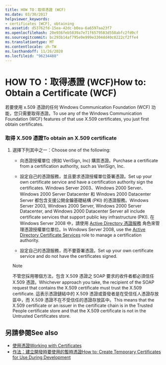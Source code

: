 ```yaml
---
title: HOW TO：取得憑證 (WCF)
ms.date: 03/30/2017
helpviewer_keywords:
- certificates [WCF], obtaining
ms.assetid: d53762fd-15ea-42dc-b0ea-6a6597aa23f7
ms.openlocfilehash: 20e936feb5839a7e71f6579583d558abfc2fd9cf
ms.sourcegitcommit: bc293b14af795e0e999e3304dd40c0222cf2ffe4
ms.translationtype: MT
ms.contentlocale: zh-TW
ms.lasthandoff: 11/26/2020
ms.locfileid: "96234488"
---
```

# <a name="how-to-obtain-a-certificate-wcf"></a><span data-ttu-id="f477e-102">HOW TO：取得憑證 (WCF)</span><span class="sxs-lookup"><span data-stu-id="f477e-102">How to: Obtain a Certificate (WCF)</span></span>

<span data-ttu-id="f477e-103">若要使用 x.509 憑證的任何 Windows Communication Foundation (WCF) 功能，您只需要取得憑證。</span><span class="sxs-lookup"><span data-stu-id="f477e-103">To use any of the Windows Communication Foundation (WCF) features of that use X.509 certificates, you just first obtain certificates.</span></span>  
  
### <a name="to-obtain-an-x509-certificate"></a><span data-ttu-id="f477e-104">取得 X.509 憑證</span><span class="sxs-lookup"><span data-stu-id="f477e-104">To obtain an X.509 certificate</span></span>  
  
1. <span data-ttu-id="f477e-105">選擇下列其中之一：</span><span class="sxs-lookup"><span data-stu-id="f477e-105">Choose one of the following:</span></span>  
  
    - <span data-ttu-id="f477e-106">向憑證授權單位 (例如 VeriSign, Inc) 購買憑證。</span><span class="sxs-lookup"><span data-stu-id="f477e-106">Purchase a certificate from a certification authority, such as VeriSign, Inc.</span></span>  
  
    - <span data-ttu-id="f477e-107">設定自己的憑證服務，並且要求憑證授權單位簽署憑證。</span><span class="sxs-lookup"><span data-stu-id="f477e-107">Set up your own certificate service and have a certification authority sign the certificates.</span></span> <span data-ttu-id="f477e-108">Windows Server 2003、Windows 2000 Server、Windows 2000 Server Datacenter 和 Windows 2000 Datacenter Server 都包含支援公開金鑰基礎結構 (PKI) 的憑證服務。</span><span class="sxs-lookup"><span data-stu-id="f477e-108">Windows Server 2003, Windows 2000 Server, Windows 2000 Server Datacenter, and Windows 2000 Datacenter Server all include certificate services that support public key infrastructure (PKI).</span></span> <span data-ttu-id="f477e-109">在 Windows Server 2008 中，請使用 [Active Directory 憑證服務](/previous-versions/windows/it-pro/windows-server-2008-R2-and-2008/cc731564(v=ws.10)) 角色來管理憑證授權單位單位。</span><span class="sxs-lookup"><span data-stu-id="f477e-109">In Windows Server 2008, use the [Active Directory Certificate Services](/previous-versions/windows/it-pro/windows-server-2008-R2-and-2008/cc731564(v=ws.10)) role to manage a certification authority.</span></span>  
  
    - <span data-ttu-id="f477e-110">設定自己的憑證服務，而不要簽署憑證。</span><span class="sxs-lookup"><span data-stu-id="f477e-110">Set up your own certificate service and do not have the certificates signed.</span></span>  
  
    > [!NOTE]
    > <span data-ttu-id="f477e-111">不管您採用哪個方法，包含 X.509 憑證之 SOAP 要求的收件者都必須信任 X.509 憑證。</span><span class="sxs-lookup"><span data-stu-id="f477e-111">Whichever approach you take, the recipient of the SOAP request that contains the X.509 certificate must trust the X.509 certificate.</span></span> <span data-ttu-id="f477e-112">這表示憑證鏈結中的 X.509 憑證或簽發者是在受信任人憑證存放區中，而 X.509 憑證不在不受信任的憑證存放區中。</span><span class="sxs-lookup"><span data-stu-id="f477e-112">This means that the X.509 certificate or an issuer in the certificate chain is in the Trusted People certificate store and that the X.509 certificate is not in the Untrusted Certificates store.</span></span>  
  
## <a name="see-also"></a><span data-ttu-id="f477e-113">另請參閱</span><span class="sxs-lookup"><span data-stu-id="f477e-113">See also</span></span>

- [<span data-ttu-id="f477e-114">使用憑證</span><span class="sxs-lookup"><span data-stu-id="f477e-114">Working with Certificates</span></span>](working-with-certificates.md)
- [<span data-ttu-id="f477e-115">作法：建立開發時要使用的暫時憑證</span><span class="sxs-lookup"><span data-stu-id="f477e-115">How to: Create Temporary Certificates for Use During Development</span></span>](how-to-create-temporary-certificates-for-use-during-development.md)
